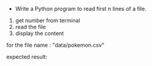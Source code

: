 * Write a Python program to read first n lines of a file.

1. get number from terminal
2. read the file
3. display the content

for the file name : "data/pokemon.csv"

expected result:

